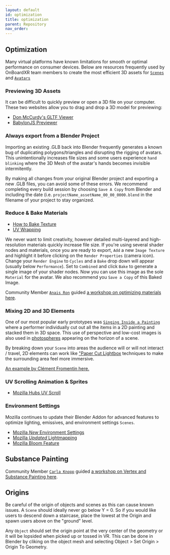 ```yaml
---
layout: default
id: optimization
title: optimization
parent: Repository
nav_order: 
---
```


## Optimization
Many virtual platforms have known limitations for smooth or optimal performance on consumer devices. Below are resources frequently used by OnBoardXR team members to create the most efficient 3D assets for [`Scenes`](./glossary-scene.md) and [`Avatars`](./glossary-avatars.md) 

### Previewing 3D Assets
It can be difficult to quickly preview or open a 3D file on your computer. These two websites allow you to drag and drop a 3D model for previewing:
- [Don McCurdy's GLTF Viewer](https://gltf-viewer.donmccurdy.com/)
- [BabylonJS Previewer](https://sandbox.babylonjs.com/)

### Always export from a Blender Project
Importing an existing .GLB back into Blender frequently generates a known bug of duplicating polygons/triangles and disrupting the rigging of avatars. This unintentionally increases file sizes and some users experience `hand blinking` where the 3D Mesh of the avatar's hands becomes invisible intermitently. 

By making all changes from your original Blender project and exporting a new .GLB files, you can avoid some of these errors. We recommend completing every build session by choosing `Save A Copy` from Blender and including the date (i.e. `projectName_assetName_00_00_0000.blend` in the filename of your project to stay organized.

### Reduce & Bake Materials
- [How to Bake Texture](https://www.youtube.com/watch?v=LLQFopN--LY)
- [UV Wrapping](https://www.youtube.com/watch?v=kZaa8MJyGBs)

We never want to limit creativity, however detailed multi-layered and high-resolution materials quickly increase file size. If you're using several shader nodes and materials, once you are ready to export, `Add` a new `Image Texture` and highlight it before clicking on the `Render Properties` (camera icon). Change your `Render Engine` to `Cycles` and a `Bake` drop down will appear (usually below `Performance`). Set to `Combined` and click `Bake` to generate a single image of your shader nodes. Now you can use this image as the sole `Material` for the avatar. We also recommend you `Save a Copy` of this Baked Image.

Community Member [`Anais Ron`](./active-replica.md) guided [a workshop on optimizing materials here](https://youtu.be/ig-HVbWqZLA). 

### Mixing 2D and 3D Elements
One of our most popular early prototypes was [`Singing Inside a Painting`](https://youtu.be/K7MqCO72hEE?t=77) where a performer individually cut out all the items in a 2D painting and stacked them in 3D space. This use of perspective and low-cost images is also used in [photospheres](./glossary-360.md/#photospheres--hdris) appearing on the horizon of a scene.

By breaking down your `Scene` into areas the audience will or will not interact / travel, 2D elements can work like ["Paper Cut Lightbox](https://en.everybodywiki.com/Lightbox_Papercraft) techniques to make the surrounding area feel more immersive. 

[An example by Clément Fromentin here.](https://sketchfab.com/3d-models/brawlout-stage-jungle-treetop-227e76f0a7cc4647b6b18f42daf30222)

### UV Scrolling Animation & Sprites
- [Mozilla Hubs UV Scroll](https://hubs.mozilla.com/labs/animating-textures-using-the-uv-scroll-component-part-3/)

### Environment Settings
Mozilla continues to update their Blender Addon for advanced features to optimize lighting, emissives, and environment settings `Scenes`.
- [Mozilla *New* Environment Settings](https://www.youtube.com/watch?v=M2gSduQ6x8k&t=804s)
- [Mozilla *Updated* Lightmapping](https://hubs.mozilla.com/labs/ez-bake-lightmapping/)
- [Mozilla Bloom Feature]()

## Substance Painting
Community Member [`Carla Knopp`]() guided [a workshop on Vertex and Substance Painting here](https://www.youtube.com/watch?v=gAyC0SGv0go). 

## Origins
Be careful of the origin of objects and scenes as this can cause known issues. A `Scene` should ideally never go below Y = 0. So if you would like users to descend down a staircase, place the lowest at the Origin and spawn users above on the "ground" level. 

Any `Object` should set the origin point at the very center of the geometry or it will be lopsided when picked up or tossed in VR. This can be done in Blender by cliking on the object mesh and selecting Object > Set Origin > Origin To Geometry. 

